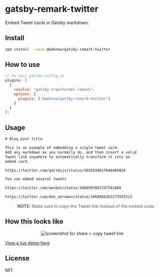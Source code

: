 # gatsby-remark-twitter

Embed Tweet cards in Gatsby markdown.

## Install

```bash
npm install --save @weknow/gatsby-remark-twitter
```

## How to use

```js
// In your gatsby-config.js
plugins: [
  {
    resolve: "gatsby-transformer-remark",
    options: {
      plugins: ["@weknow/gatsby-remark-twitter"]
    }
  }
];
```

## Usage

```markdown
# Blog post title

This is an example of embedding a single tweet card.
Add any markdown as you normally do, and then insert a valid
Tweet link anywhere to automatically transform it into an
embed card.

https://twitter.com/gatsbyjs/status/1055939617646465024

You can embed several tweets

https://twitter.com/wesbos/status/1068597847237541888

https://twitter.com/dan_abramov/status/1068884262273933312

```

> __NOTE:__ Make sure to copy the Tweet link instead of the embed code.

## How this looks like
<p align="center"><img src="https://i.imgur.com/evEv2LJ.jpg" alt="screenshot for share > copy tweet link" /></p>

[View a live demo here](https://jmolivas.weknowinc.com/badcamp-2018-wrapup)

## License

MIT